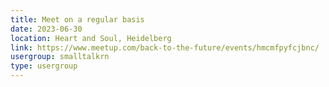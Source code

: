 ```yaml
---
title: Meet on a regular basis
date: 2023-06-30
location: Heart and Soul, Heidelberg
link: https://www.meetup.com/back-to-the-future/events/hmcmfpyfcjbnc/
usergroup: smalltalkrn
type: usergroup
---
```

